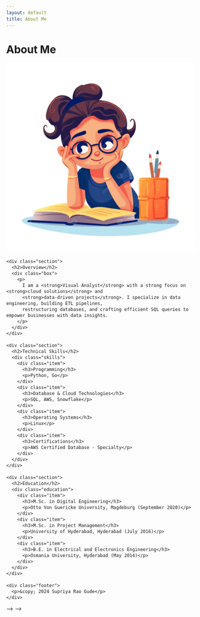 ```yaml
---
layout: default
title: About Me
---
```


# About Me
<html lang="en">
<head>
  <meta charset="UTF-8">
  <meta name="viewport" content="width=device-width, initial-scale=1.0">
  <title>About Me</title>
  <link rel="stylesheet" href="styles.css">
</head>
<body>
  <div class="container">
   <div class="profile-section">
      <img src="Images\pic.png" alt="Supriya Rao Gude" class="profile-picture">
    </div>
    
    <div class="section">
      <h2>Overview</h2>
      <div class="box">
        <p>
          I am a <strong>Visual Analyst</strong> with a strong focus on <strong>cloud solutions</strong> and 
          <strong>data-driven projects</strong>. I specialize in data engineering, building ETL pipelines, 
          restructuring databases, and crafting efficient SQL queries to empower businesses with data insights.
        </p>
      </div>
    </div>

    <div class="section">
      <h2>Technical Skills</h2>
      <div class="skills">
        <div class="item">
          <h3>Programming</h3>
          <p>Python, Go</p>
        </div>
        <div class="item">
          <h3>Database & Cloud Technologies</h3>
          <p>SQL, AWS, Snowflake</p>
        </div>
        <div class="item">
          <h3>Operating Systems</h3>
          <p>Linux</p>
        </div>
        <div class="item">
          <h3>Certifications</h3>
          <p>AWS Certified Database - Specialty</p>
        </div>
      </div>
    </div>

    <div class="section">
      <h2>Education</h2>
      <div class="education">
        <div class="item">
          <h3>M.Sc. in Digital Engineering</h3>
          <p>Otto Von Guericke University, Magdeburg (September 2020)</p>
        </div>
        <div class="item">
          <h3>M.Sc. in Project Management</h3>
          <p>University of Hyderabad, Hyderabad (July 2016)</p>
        </div>
        <div class="item">
          <h3>B.E. in Electrical and Electronics Engineering</h3>
          <p>Osmania University, Hyderabad (May 2014)</p>
        </div>
      </div>
    </div>

    <div class="footer">
      <p>&copy; 2024 Supriya Rao Gude</p>
    </div>
  </div>
</body>
</html>


<!-- I am a Visual Analyst with a strong focus on cloud solutions and data-driven projects. With expertise in data engineering, I specialize in building and optimizing ETL pipelines, restructuring databases, and crafting efficient SQL queries to enable seamless data flow and insightful analytics.

My technical toolkit includes:

Programming: Python, Go
Database & Cloud Technologies: SQL, AWS, Snowflake
Operating Systems: Linux
As an AWS Certified Database - Specialty professional, I leverage cloud platforms and advanced data engineering practices to deliver scalable and efficient solutions tailored to business needs.

Education
M.Sc. in Digital Engineering
Otto Von Guericke University, Magdeburg (September 2020)
M.Sc. in Project Management
University of Hyderabad, Hyderabad (July 2016)
B.E. in Electrical and Electronics Engineering
Osmania University, Hyderabad (May 2014)

<!-- Work Experience
Software Developer @ Dafür GmbH (Dec 2021 - Apr 2024)

Uncovered and corrected missing step in production data pipeline which impacted over 70% of active accounts
Redeveloped loan originations model which resulted in 50% improvement in model performance and saving 1 million dollars in potential losses
Data Analyst Intern @ ChargeX GmbH (April 2019 - Ooctober 2019)

Conducted data collection, processing, and analysis for novel study evaluating the impact of over 300 biometrics variables on human performance in hyper-realistic, live-fire training scenarios
Applied unsupervised deep learning approaches to longitudinal ICU data to discover novel sepsis sub-phenotypes -->
 --> -->
